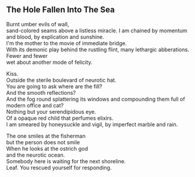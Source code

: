 The Hole Fallen Into The Sea
----------------------------
Burnt umber evils of wall,  
sand-colored seams above a listless miracle. I am chained by momentum and blood, by explication and sunshine.  
I'm the mother to the movie of immediate bridge.  
With its demonic play behind the rustling flint, many lethargic abberations.  
Fewer and fewer  
wet about another mode of felicity.  
  
Kiss.  
Outside the sterile boulevard of neurotic hat.  
You are going to ask where are the fill?  
And the smooth reflections?  
And the fog round splattering its windows and compounding them full of  
modern office and cat?  
Nothing but your serendipidous eye.  
Of a opaque red child that perfumes elixirs.  
I am smeared by honeysuckle and vigil, by imperfect marble and rain.  
  
The one smiles at the fisherman  
but the person does not smile  
When he looks at the ostrich god  
and the neurotic ocean.  
Somebody here is waiting for the next shoreline.  
Leaf. You rescued yourself for responding.  
